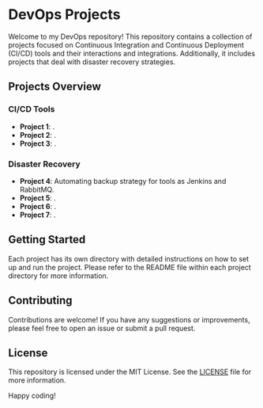 # DevOps Projects

Welcome to my DevOps repository! This repository contains a collection of projects focused on Continuous Integration and Continuous Deployment (CI/CD) tools and their interactions and integrations. Additionally, it includes projects that deal with disaster recovery strategies.

## Projects Overview

### CI/CD Tools
- **Project 1**: .
- **Project 2**: .
- **Project 3**: .

### Disaster Recovery
- **Project 4**: Automating backup strategy for tools as Jenkins and RabbitMQ.
- **Project 5**: .
- **Project 6**: .
- **Project 7**: .

## Getting Started

Each project has its own directory with detailed instructions on how to set up and run the project. Please refer to the README file within each project directory for more information.

## Contributing

Contributions are welcome! If you have any suggestions or improvements, please feel free to open an issue or submit a pull request.

## License

This repository is licensed under the MIT License. See the [LICENSE](LICENSE) file for more information.

Happy coding!
